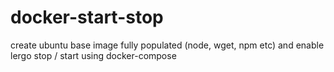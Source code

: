 # docker-start-stop
create ubuntu base image fully populated (node, wget, npm etc) and enable lergo stop / start using docker-compose
